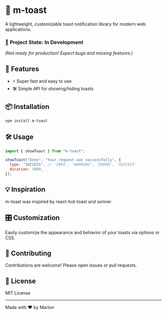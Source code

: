 # 🥪 m-toast

A lightweight, customizable toast notification library for modern web applications.

### 🚧 **Project State: In Development**

_(Not ready for production! Expect bugs and missing features.)_

## 🚀 Features

- ⚡ Super fast and easy to use
- 🛠️ Simple API for showing/hiding toasts
  <!-- - 🎨 Fully customizable styles -->
  <!-- - 📦 Zero dependencies -->
  <!-- - 📱 Responsive and accessible -->

## 📦 Installation

```bash
npm install m-toast
```

## 🛠️ Usage

```js
import { showToast } from "m-toast";

showToast("Done", "Your request was successfully", {
  type: "SUCCESS", // 'INFO', 'WARNING', 'ERROR', 'SUCCESS'
  duration: 3000,
});
```

## 💡 Inspiration

m-toast was inspired by react-hot-toast and sonner

## 🎛️ Customization

Easily customize the appearance and behavior of your toasts via options or CSS.

<!--
## 📚 Documentation

See the [full documentation](./docs) for advanced usage and API details. -->

## 🤝 Contributing

Contributions are welcome! Please open issues or pull requests.

## 📄 License

MIT License

---

Made with ❤️ by Marlon
